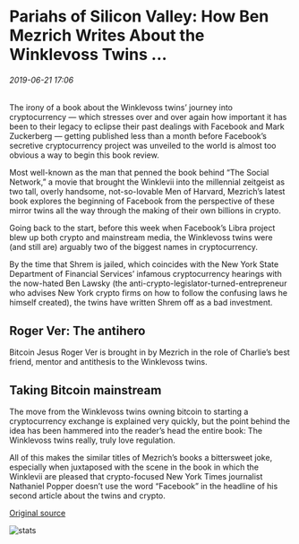 # Pariahs of Silicon Valley: How Ben Mezrich Writes About the Winklevoss Twins ...

###### 2019-06-21 17:06

The irony of a book about the Winklevoss twins’ journey into cryptocurrency — which stresses over and over again how important it has been to their legacy to eclipse their past dealings with Facebook and Mark Zuckerberg — getting published less than a month before Facebook’s secretive cryptocurrency project was unveiled to the world is almost too obvious a way to begin this book review.

Most well-known as the man that penned the book behind “The Social Network,” a movie that brought the Winklevii into the millennial zeitgeist as two tall, overly handsome, not-so-lovable Men of Harvard, Mezrich’s latest book explores the beginning of Facebook from the perspective of these mirror twins all the way through the making of their own billions in crypto.

Going back to the start, before this week when Facebook’s Libra project blew up both crypto and mainstream media, the Winklevoss twins were (and still are) arguably two of the biggest names in cryptocurrency.

By the time that Shrem is jailed, which coincides with the New York State Department of Financial Services’ infamous cryptocurrency hearings with the now-hated Ben Lawsky (the anti-crypto-legislator-turned-entrepreneur who advises New York crypto firms on how to follow the confusing laws he himself created), the twins have written Shrem off as a bad investment.

## Roger Ver: The antihero

Bitcoin Jesus Roger Ver is brought in by Mezrich in the role of Charlie’s best friend, mentor and antithesis to the Winklevoss twins.

## Taking Bitcoin mainstream

The move from the Winklevoss twins owning bitcoin to starting a cryptocurrency exchange is explained very quickly, but the point behind the idea has been hammered into the reader’s head the entire book: The Winklevoss twins really, truly love regulation.

All of this makes the similar titles of Mezrich’s books a bittersweet joke, especially when juxtaposed with the scene in the book in which the Winklevii are pleased that crypto-focused New York Times journalist Nathaniel Popper doesn’t use the word “Facebook” in the headline of his second article about the twins and crypto.

[Original source](https://cointelegraph.com/news/pariahs-of-silicon-valley-how-ben-mezrich-writes-about-the-winklevoss-twins)

![stats](https://c.statcounter.com/11760860/0/a89fa40b/1/ "stats")